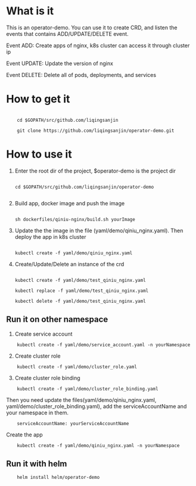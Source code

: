 # What is it

This is an operator-demo. You can use it to create CRD, and listen the events that contains
ADD/UPDATE/DELETE event. 

Event ADD: Create apps of nginx, k8s cluster can access it through cluster ip

Event UPDATE: Update the version of nginx 

Event DELETE: Delete all of pods, deployments, and services

# How to get it 

```
    
    cd $GOPATH/src/github.com/liqingsanjin
    
    git clone https://github.com/liqingsanjin/operator-demo.git

```


# How to use it

1. Enter the root dir of the project, $operator-demo is the project dir

    ```

    cd $GOPATH/src/github.com/liqingsanjin/operator-demo
    

    ```

2. Build app, docker image and push the image
        
    ```

   sh dockerfiles/qiniu-nginx/build.sh yourImage

    ```

3. Update the the image in the file (yaml/demo/qiniu_nginx.yaml). Then deploy the app in k8s cluster

    ```

    kubectl create -f yaml/demo/qiniu_nginx.yaml

    ```

4. Create/Update/Delete an instance of the crd
    ```

    kubectl create -f yaml/demo/test_qiniu_nginx.yaml

    kubectl replace -f yaml/demo/test_qiniu_nginx.yaml

    kubectl delete -f yaml/demo/test_qiniu_nginx.yaml

    ```
 
 ## Run it on other namespace
 1. Create service account
```
    kubectl create -f yaml/demo/service_account.yaml -n yourNamespace
```
 2. Create cluster role 
```
    kubectl create -f yaml/demo/cluster_role.yaml
```
 3. Create cluster role binding
```
    kubectl create -f yaml/demo/cluster_role_binding.yaml
```
 
Then you need update the files(yaml/demo/qiniu_nginx.yaml, yaml/demo/cluster_role_binding.yaml), add the serviceAccountName and your namespace in them.
    
```
    serviceAccountName: yourServiceAccountName
```
Create the app
```
    kubectl create -f yaml/demo/qiniu_nginx.yaml -n yourNamespace
```
    
## Run it with helm
```
    helm install helm/operator-demo
```

